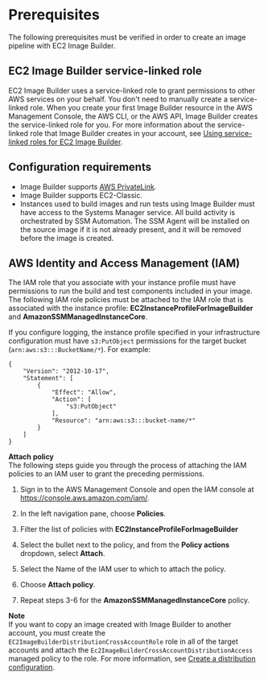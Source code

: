 # Prerequisites<a name="image-builder-setting-up"></a>

The following prerequisites must be verified in order to create an image pipeline with EC2 Image Builder\.

## EC2 Image Builder service\-linked role<a name="image-builder-auto-scaling-prereq"></a>

EC2 Image Builder uses a service\-linked role to grant permissions to other AWS services on your behalf\. You don't need to manually create a service\-linked role\. When you create your first Image Builder resource in the AWS Management Console, the AWS CLI, or the AWS API, Image Builder creates the service\-linked role for you\. For more information about the service\-linked role that Image Builder creates in your account, see [Using service\-linked roles for EC2 Image Builder](image-builder-service-linked-role.md)\. 

## Configuration requirements<a name="image-builder-config"></a>
+ Image Builder supports [AWS PrivateLink](https://docs.aws.amazon.com/vpc/latest/userguide/endpoint-service.html)\.
+ Image Builder supports EC2\-Classic\. 
+ Instances used to build images and run tests using Image Builder must have access to the Systems Manager service\. All build activity is orchestrated by SSM Automation\. The SSM Agent will be installed on the source image if it is not already present, and it will be removed before the image is created\.

## AWS Identity and Access Management \(IAM\)<a name="image-builder-IAM-prereq"></a>

The IAM role that you associate with your instance profile must have permissions to run the build and test components included in your image\. The following IAM role policies must be attached to the IAM role that is associated with the instance profile: **EC2InstanceProfileForImageBuilder** and **AmazonSSMManagedInstanceCore**\.

If you configure logging, the instance profile specified in your infrastructure configuration must have `s3:PutObject` permissions for the target bucket \(`arn:aws:s3:::BucketName/*`\)\. For example:

```
{
    "Version": "2012-10-17",
    "Statement": [
        {
            "Effect": "Allow",
            "Action": [
                "s3:PutObject"
            ],
            "Resource": "arn:aws:s3:::bucket-name/*"
        }
    ]
}
```

**Attach policy**  
The following steps guide you through the process of attaching the IAM policies to an IAM user to grant the preceding permissions\.

1. Sign in to the AWS Management Console and open the IAM console at [https://console\.aws\.amazon\.com/iam/](https://console.aws.amazon.com/iam)\.

1. In the left navigation pane, choose **Policies**\.

1. Filter the list of policies with **EC2InstanceProfileForImageBuilder**

1. Select the bullet next to the policy, and from the **Policy actions** dropdown, select **Attach**\.

1. Select the Name of the IAM user to which to attach the policy\.

1. Choose **Attach policy**\.

1. Repeat steps 3\-6 for the **AmazonSSMManagedInstanceCore** policy\.

**Note**  
If you want to copy an image created with Image Builder to another account, you must create the `EC2ImageBuilderDistributionCrossAccountRole` role in all of the target accounts and attach the `Ec2ImageBuilderCrossAccountDistributionAccess` managed policy to the role\. For more information, see [Create a distribution configuration](managing-image-builder-cli.md#image-builder-cli-create-distribution-configuration)\.